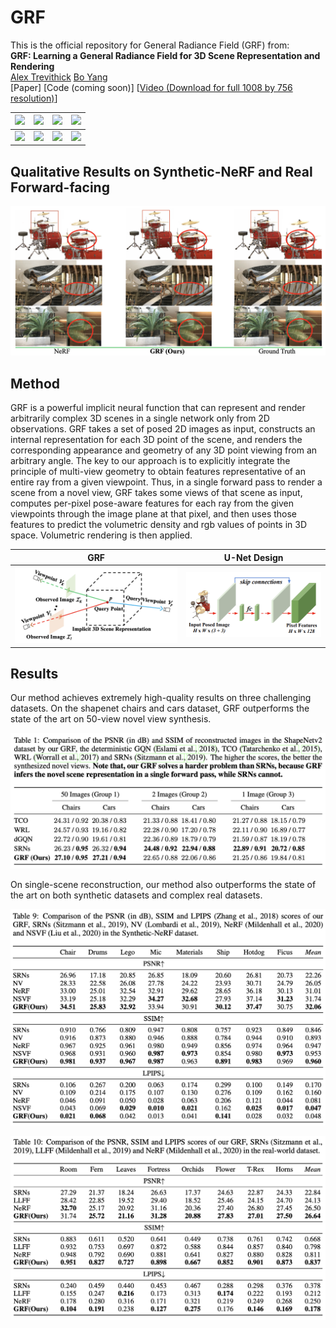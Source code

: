 # GRF
This is the official repository for General Radiance Field (GRF) from:  
**GRF: Learning a General Radiance Field for 3D Scene Representation and Rendering**  
[Alex Trevithick](https://alextrevithick.github.io/) [Bo Yang](https://yang7879.github.io/)  
\[Paper\] \[Code (coming soon)\] \[[Video (Download for full 1008 by 756 resolution)](https://drive.google.com/file/d/1H2FNeAsKoQqCsO0n7PiA1HcT1ingnwJd/view?usp=sharing)\]

![](https://github.com/alextrevithick/GRF/blob/main/leaves.gif) |  ![](https://github.com/alextrevithick/GRF/blob/main/orchids.gif) | ![](https://github.com/alextrevithick/GRF/blob/main/fortress.gif) |  ![](https://github.com/alextrevithick/GRF/blob/main/trex.gif)
:-------------------------:|:-------------------------:|:-------------------------:|:-------------------------:
![](https://github.com/alextrevithick/GRF/blob/main/room.gif) |  ![](https://github.com/alextrevithick/GRF/blob/main/horns.gif) | ![](https://github.com/alextrevithick/GRF/blob/main/fern.gif) |  ![](https://github.com/alextrevithick/GRF/blob/main/flower.gif)

## Qualitative Results on Synthetic-NeRF and Real Forward-facing
![](https://github.com/alextrevithick/GRF/blob/main/qual_comp_real.png)

## Method
GRF is a powerful implicit neural function that can represent and render arbitrarily complex 3D scenes in a single network only from 2D observations. GRF takes a set of posed 2D images as input, constructs an internal representation for each 3D point of the scene, and renders the corresponding appearance and geometry of any 3D point viewing from an arbitrary angle. The key to our approach is to explicitly integrate the principle of multi-view geometry to obtain features representative of an entire ray from a given viewpoint. Thus, in a single forward pass to render a scene from a novel view, GRF takes some views of that scene as input, computes per-pixel pose-aware features for each ray from the given viewpoints through the image plane at that pixel, and then uses those features to predict the volumetric density and rgb values of points in 3D space. Volumetric rendering is then applied. 

GRF            |  U-Net Design
:-------------------------:|:-------------------------:
![](https://github.com/alextrevithick/GRF/blob/main/fig_GRF.png) |  ![](https://github.com/alextrevithick/GRF/blob/main/fig_U-Net.png)

## Results
Our method achieves extremely high-quality results on three challenging datasets. On the shapenet chairs and cars dataset, GRF outperforms the state of the art on 50-view novel view synthesis.

![](https://github.com/alextrevithick/GRF/blob/main/fig_results_Shapenet.png)

On single-scene reconstruction, our method also outperforms the state of the art on both synthetic datasets and complex real datasets.

![](https://github.com/alextrevithick/GRF/blob/main/fig_results_Syn.png)


![](https://github.com/alextrevithick/GRF/blob/main/fig_results_LLFF.png)




